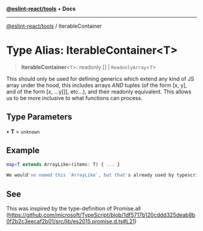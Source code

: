 [**@eslint-react/tools**](../README.md) • **Docs**

***

[@eslint-react/tools](../README.md) / IterableContainer

# Type Alias: IterableContainer\<T\>

> **IterableContainer**\<`T`\>: readonly [] \| `ReadonlyArray`\<`T`\>

This should only be used for defining generics which extend any kind of JS
array under the hood, this includes arrays *AND* tuples (of the form [x, y],
and of the form [x, ...y[]], etc...), and their readonly equivalent. This
allows us to be more inclusive to what functions can process.

## Type Parameters

• **T** = `unknown`

## Example

```ts
map<T extends ArrayLike>(items: T) { ... }

We would've named this `ArrayLike`, but that's already used by typescript...
```

## See

This was inspired by the type-definition of Promise.all (https://github.com/microsoft/TypeScript/blob/1df5717b120cddd325deab8b0f2b2c3eecaf2b01/src/lib/es2015.promise.d.ts#L21)
